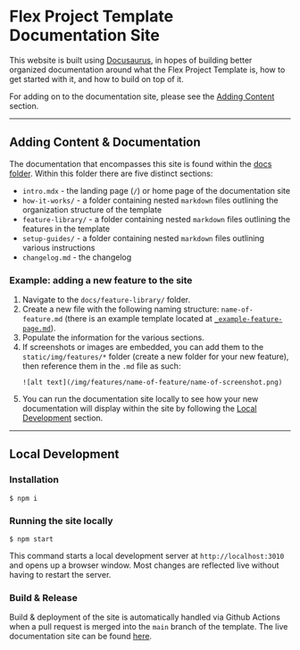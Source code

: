 # Flex Project Template Documentation Site

This website is built using [Docusaurus](https://docusaurus.io/), in hopes of building better organized documentation around what the Flex Project Template is, how to get started with it, and how to build on top of it.

For adding on to the documentation site, please see the [Adding Content](#adding-content--documentation) section.

---

## Adding Content & Documentation

The documentation that encompasses this site is found within the [docs folder](/docs/docs/). Within this folder there are five distinct sections:

- `intro.mdx` - the landing page (`/`) or home page of the documentation site
- `how-it-works/` - a folder containing nested `markdown` files outlining the organization structure of the template
- `feature-library/` - a folder containing nested `markdown` files outlining the features in the template
- `setup-guides/` - a folder containing nested `markdown` files outlining various instructions
- `changelog.md` - the changelog

### Example: adding a new feature to the site

1. Navigate to the `docs/feature-library/` folder.
2. Create a new file with the following naming structure: `name-of-feature.md` (there is an example template located at [`_example-feature-page.md`](_example-feature-page.md)).
3. Populate the information for the various sections.
4. If screenshots or images are embedded, you can add them to the `static/img/features/*` folder (create a new folder for your new feature), then reference them in the `.md` file as such:
   ```
   ![alt text](/img/features/name-of-feature/name-of-screenshot.png)
   ```
5. You can run the documentation site locally to see how your new documentation will display within the site by following the [Local Development](#local-development) section.

---

## Local Development

### Installation

```
$ npm i
```

### Running the site locally

```
$ npm start
```

This command starts a local development server at `http://localhost:3010` and opens up a browser window. Most changes are reflected live without having to restart the server.

### Build & Release

Build & deployment of the site is automatically handled via Github Actions when a pull request is merged into the `main` branch of the template. The live documentation site can be found [here](https://twilio-professional-services.github.io/flex-project-template/).
